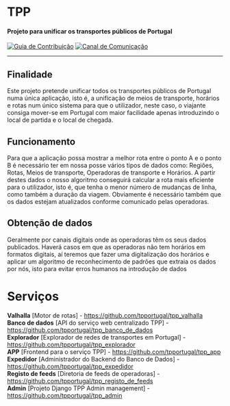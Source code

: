 # TPP
#### Projeto para unificar os transportes públicos de Portugal

[![Guia de Contribuição](https://img.shields.io/badge/%E2%9D%A4-Guia%20de%20contribui%C3%A7%C3%A3o-blue.svg)](https://github.com/tpportugal/tpp/blob/master/CONTRIBUTING.md)
[![Canal de Comunicação](https://img.shields.io/badge/Canal%20de%20Comunica%C3%A7%C3%A3o-Slack-orange.svg)]((https://join.slack.com/t/tpportugal/shared_invite/enQtMzEwOTI3ODg0MDk2LTZmNjYxOWVmZTBkN2EwNWUzMGFhOGQ2MWM0YmQ4NGUxMTU1ZjcwMDQxMDljMzU0Njg0ODcwOGIyODUxMjIzNmI))

***

## Finalidade

Este projeto pretende unificar todos os transportes públicos de Portugal numa única aplicação, isto é, a unificação de meios de transporte, horários e rotas num único sistema para que o utilizador, neste caso, o viajante consiga mover-se em Portugal com maior facilidade apenas introduzindo o local de partida e o local de chegada.

## Funcionamento

Para que a aplicação possa mostrar a melhor rota entre o ponto A e o ponto B é necessário ter em nossa posse vários tipos de dados como: Regiões, Rotas, Meios de transporte, Operadoras de transporte e Horários. A partir destes dados o nosso algoritmo conseguirá calcular a rota mais eficiente para o utilizador, isto é, que tenha o menor número de mudanças de linha, como também a duração da viagem. Obviamente é necessário também que os dados estejam atualizados conforme comunicado pelas operadoras.

## Obtenção de dados

Geralmente por canais digitais onde as operadoras têm os seus dados publicados. Haverá casos em que as operadoras não tem horários em formatos digitais, aí teremos que fazer uma digitalização dos horários e aplicar um algoritmo de reconhecimento de padrões que extraia os dados por nós, isto para evitar erros humanos na introdução de dados

# Serviços

**Valhalla** [Motor de rotas] - https://github.com/tpportugal/tpp_valhalla  
**Banco de dados** [API do serviço web centralizado TPP] - https://github.com/tpportugal/tpp_banco_de_dados  
**Explorador** [Explorador de redes de transportes em Portugal] - https://github.com/tpportugal/tpp_explorador  
**APP** [Frontend para o serviço TPP] - https://github.com/tpportugal/tpp_app  
**Expedidor** [Administrador do Backend do Banco de Dados] - https://github.com/tpportugal/tpp_expedidor  
**Registo de feeds** [Diretoria de feeds de operadoras] - https://github.com/tpportugal/tpp_registo_de_feeds  
**Admin** [Projeto Django TPP Admin management] - https://github.com/tpportugal/tpp_admin  
